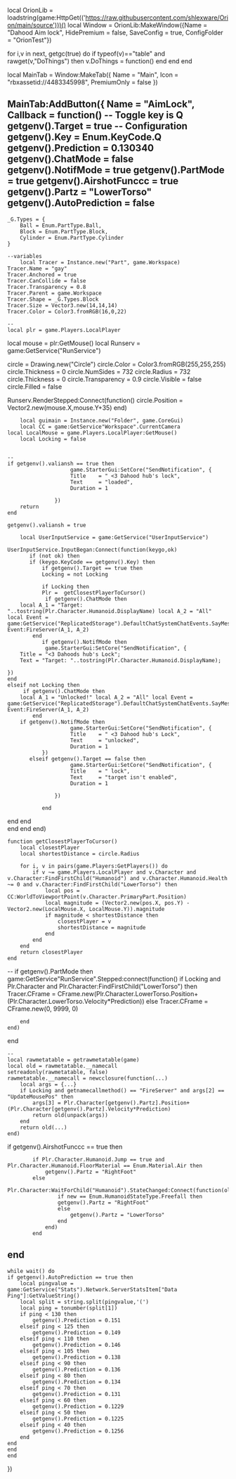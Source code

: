 local OrionLib = loadstring(game:HttpGet(('https://raw.githubusercontent.com/shlexware/Orion/main/source')))()
local Window = OrionLib:MakeWindow({Name = "Dahood Aim lock", HidePremium = false, SaveConfig = true, ConfigFolder = "OrionTest"})

for i,v in next, getgc(true) do
    if typeof(v)=="table" and rawget(v,"DoThings") then
        v.DoThings = function() end
    end
end


local MainTab = Window:MakeTab({
	Name = "Main",
	Icon = "rbxassetid://4483345998",
	PremiumOnly = false
})

MainTab:AddButton({
	Name = "AimLock",
	Callback = function()
      		-- Toggle key is Q
getgenv().Target = true
-- Configuration
getgenv().Key = Enum.KeyCode.Q
getgenv().Prediction = 0.130340
getgenv().ChatMode = false
getgenv().NotifMode = true
    getgenv().PartMode = true
    getgenv().AirshotFunccc = true
    getgenv().Partz = "LowerTorso"
getgenv().AutoPrediction = false
--
    _G.Types = {
        Ball = Enum.PartType.Ball,
        Block = Enum.PartType.Block, 
        Cylinder = Enum.PartType.Cylinder
    }
 
    --variables                 
        local Tracer = Instance.new("Part", game.Workspace)
    Tracer.Name = "gay" 
    Tracer.Anchored = true      
    Tracer.CanCollide = false
    Tracer.Transparency = 0.8
    Tracer.Parent = game.Workspace  
    Tracer.Shape = _G.Types.Block
    Tracer.Size = Vector3.new(14,14,14)
    Tracer.Color = Color3.fromRGB(16,0,22)
 
    --
    local plr = game.Players.LocalPlayer
local mouse = plr:GetMouse()
local Runserv = game:GetService("RunService")
 
circle = Drawing.new("Circle")
circle.Color = Color3.fromRGB(255,255,255)
circle.Thickness = 0
circle.NumSides = 732
circle.Radius = 732
circle.Thickness = 0
circle.Transparency = 0.9
circle.Visible = false
circle.Filled = false
 
 
Runserv.RenderStepped:Connect(function()
    circle.Position = Vector2.new(mouse.X,mouse.Y+35)
end)
 
        local guimain = Instance.new("Folder", game.CoreGui)
        local CC = game:GetService"Workspace".CurrentCamera
    local LocalMouse = game.Players.LocalPlayer:GetMouse()
        local Locking = false
 
 
    --
    if getgenv().valiansh == true then
                        game.StarterGui:SetCore("SendNotification", {
                        Title    = " <3 Dahood hub's lock",
                        Text     = "loaded",
                        Duration = 1
 
                   })
        return
    end
 
    getgenv().valiansh = true
 
        local UserInputService = game:GetService("UserInputService")
 
    UserInputService.InputBegan:Connect(function(keygo,ok)
           if (not ok) then
           if (keygo.KeyCode == getgenv().Key) then
               if getgenv().Target == true then
               Locking = not Locking
 
               if Locking then
               Plr =  getClosestPlayerToCursor()
                if getgenv().ChatMode then
        local A_1 = "Target: "..tostring(Plr.Character.Humanoid.DisplayName) local A_2 = "All" local Event = game:GetService("ReplicatedStorage").DefaultChatSystemChatEvents.SayMessageRequest Event:FireServer(A_1, A_2) 
            end 
               if getgenv().NotifMode then
                game.StarterGui:SetCore("SendNotification", {
        Title = "<3 Dahoods hub's Lock";
        Text = "Target: "..tostring(Plr.Character.Humanoid.DisplayName);
 
    })
    end
    elseif not Locking then
         if getgenv().ChatMode then
        local A_1 = "Unlocked!" local A_2 = "All" local Event = game:GetService("ReplicatedStorage").DefaultChatSystemChatEvents.SayMessageRequest Event:FireServer(A_1, A_2) 
            end 
        if getgenv().NotifMode then
                        game.StarterGui:SetCore("SendNotification", {
                        Title    = " <3 Dahood hub's Lock",
                        Text     = "unlocked",
                        Duration = 1
               })
           elseif getgenv().Target == false then
                        game.StarterGui:SetCore("SendNotification", {
                        Title    = " lock",
                        Text     = "target isn't enabled",
                        Duration = 1
 
                   })
 
               end
 
 
 end     end   
end
end
end)
 
    function getClosestPlayerToCursor()
        local closestPlayer
        local shortestDistance = circle.Radius
 
        for i, v in pairs(game.Players:GetPlayers()) do
            if v ~= game.Players.LocalPlayer and v.Character and v.Character:FindFirstChild("Humanoid") and v.Character.Humanoid.Health ~= 0 and v.Character:FindFirstChild("LowerTorso") then
                local pos = CC:WorldToViewportPoint(v.Character.PrimaryPart.Position)
                local magnitude = (Vector2.new(pos.X, pos.Y) - Vector2.new(LocalMouse.X, LocalMouse.Y)).magnitude
                if magnitude < shortestDistance then
                    closestPlayer = v
                    shortestDistance = magnitude
                end
            end
        end
        return closestPlayer
    end
--
if getgenv().PartMode then
    game:GetService"RunService".Stepped:connect(function()
        if Locking and Plr.Character and Plr.Character:FindFirstChild("LowerTorso") then
            Tracer.CFrame = CFrame.new(Plr.Character.LowerTorso.Position+(Plr.Character.LowerTorso.Velocity*Prediction))
        else
            Tracer.CFrame = CFrame.new(0, 9999, 0)
 
        end
    end)
end
 
 
 
    --
    local rawmetatable = getrawmetatable(game)
    local old = rawmetatable.__namecall
    setreadonly(rawmetatable, false)
    rawmetatable.__namecall = newcclosure(function(...)
        local args = {...}
        if Locking and getnamecallmethod() == "FireServer" and args[2] == "UpdateMousePos" then
            args[3] = Plr.Character[getgenv().Partz].Position+(Plr.Character[getgenv().Partz].Velocity*Prediction)
            return old(unpack(args))
        end
        return old(...)
    end)
 
 
if getgenv().AirshotFunccc == true then
 
            if Plr.Character.Humanoid.Jump == true and Plr.Character.Humanoid.FloorMaterial == Enum.Material.Air then
                getgenv().Partz = "RightFoot"
            else
                Plr.Character:WaitForChild("Humanoid").StateChanged:Connect(function(old,new)
                    if new == Enum.HumanoidStateType.Freefall then
                    getgenv().Partz = "RightFoot"
                    else
                        getgenv().Partz = "LowerTorso"
                    end
                end)
            end
end
---
    while wait() do
    if getgenv().AutoPrediction == true then
        local pingvalue = game:GetService("Stats").Network.ServerStatsItem["Data Ping"]:GetValueString()
        local split = string.split(pingvalue,'(')
        local ping = tonumber(split[1])
        if ping < 130 then
            getgenv().Prediction = 0.151
        elseif ping < 125 then
            getgenv().Prediction = 0.149
        elseif ping < 110 then
            getgenv().Prediction = 0.146
        elseif ping < 105 then
            getgenv().Prediction = 0.138
        elseif ping < 90 then
            getgenv().Prediction = 0.136
        elseif ping < 80 then
            getgenv().Prediction = 0.134
        elseif ping < 70 then
            getgenv().Prediction = 0.131
        elseif ping < 60 then
            getgenv().Prediction = 0.1229
        elseif ping < 50 then
            getgenv().Prediction = 0.1225
        elseif ping < 40 then
            getgenv().Prediction = 0.1256
        end
    end
    end
  	end    
})




